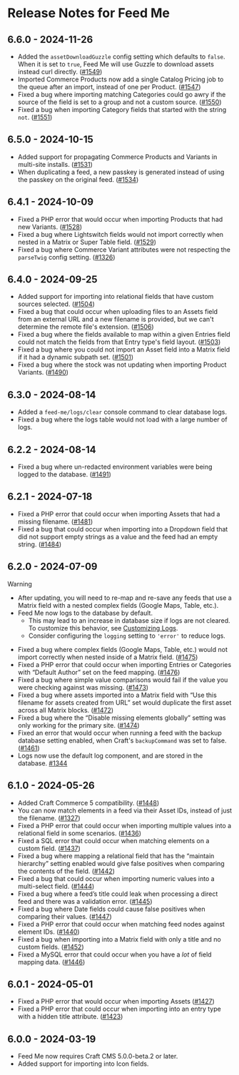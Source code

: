 # Release Notes for Feed Me

## 6.6.0 - 2024-11-26

- Added the `assetDownloadGuzzle` config setting which defaults to `false`. When it is set to `true`, Feed Me will use Guzzle to download assets instead curl directly. ([#1549](https://github.com/craftcms/feed-me/pull/1549))
- Imported Commerce Products now add a single Catalog Pricing job to the queue after an import, instead of one per Product. ([#1547](https://github.com/craftcms/feed-me/pull/1547))
- Fixed a bug where importing matching Categories could go awry if the source of the field is set to a group and not a custom source. ([#1550](https://github.com/craftcms/feed-me/pull/1550))
- Fixed a bug when importing Category fields that started with the string `not`. ([#1551](https://github.com/craftcms/feed-me/pull/1551))

## 6.5.0 - 2024-10-15

- Added support for propagating Commerce Products and Variants in multi-site installs. ([#1531](https://github.com/craftcms/feed-me/pull/1531))
- When duplicating a feed, a new passkey is generated instead of using the passkey on the original feed. ([#1534](https://github.com/craftcms/feed-me/pull/1534))

## 6.4.1 - 2024-10-09

- Fixed a PHP error that would occur when importing Products that had new Variants. ([#1528](https://github.com/craftcms/feed-me/pull/1528))
- Fixed a bug where Lightswitch fields would not import correctly when nested in a Matrix or Super Table field. ([#1529](https://github.com/craftcms/feed-me/pull/1529))
- Fixed a bug where Commerce Variant attributes were not respecting the `parseTwig` config setting. ([#1326](https://github.com/craftcms/feed-me/pull/1326))

## 6.4.0 - 2024-09-25

- Added support for importing into relational fields that have custom sources selected. ([#1504](https://github.com/craftcms/feed-me/pull/1504))
- Fixed a bug that could occur when uploading files to an Assets field from an external URL and a new filename is provided, but we can't determine the remote file's extension. ([#1506](https://github.com/craftcms/feed-me/pull/1506))
- Fixed a bug where the fields available to map within a given Entries field could not match the fields from that Entry type's field layout. ([#1503](https://github.com/craftcms/feed-me/pull/1503))
- Fixed a bug where you could not import an Asset field into a Matrix field if it had a dynamic subpath set. ([#1501](https://github.com/craftcms/feed-me/pull/1501))
- Fixed a bug where the stock was not updating when importing Product Variants. ([#1490](https://github.com/craftcms/feed-me/pull/1490))

## 6.3.0 - 2024-08-14

- Added a `feed-me/logs/clear` console command to clear database logs.
- Fixed a bug where the logs table would not load with a large number of logs.

## 6.2.2 - 2024-08-14

- Fixed a bug where un-redacted environment variables were being logged to the database. ([#1491](https://github.com/craftcms/feed-me/issues/1491))

## 6.2.1 - 2024-07-18

- Fixed a PHP error that could occur when importing Assets that had a missing filename. ([#1481](https://github.com/craftcms/feed-me/pull/1481))
- Fixed a bug that could occur when importing into a Dropdown field that did not support empty strings as a value and the feed had an empty string. ([#1484](https://github.com/craftcms/feed-me/pull/1484))

## 6.2.0 - 2024-07-09

> [!WARNING]
> - After updating, you will need to re-map and re-save any feeds that use a Matrix field with a nested complex fields (Google Maps, Table, etc.).
> - Feed Me now logs to the database by default.
>   - This may lead to an increase in database size if logs are not cleared. To customize this behavior, see [Customizing Logs](README.md#customizing-logs).
>   - Consider configuring the `logging` setting to `'error'` to reduce logs.

- Fixed a bug where complex fields (Google Maps, Table, etc.) would not import correctly when nested inside of a Matrix field. ([#1475](https://github.com/craftcms/feed-me/pull/1475))
- Fixed a PHP error that could occur when importing Entries or Categories with “Default Author” set on the feed mapping. ([#1476](https://github.com/craftcms/feed-me/pull/1476))
- Fixed a bug where simple value comparisons would fail if the value you were checking against was missing. ([#1473](https://github.com/craftcms/feed-me/pull/1473))
- Fixed a bug where assets imported into a Matrix field with “Use this filename for assets created from URL” set would duplicate the first asset across all Matrix blocks. ([#1472](https://github.com/craftcms/feed-me/pull/1472))
- Fixed a bug where the “Disable missing elements globally” setting was only working for the primary site. ([#1474](https://github.com/craftcms/feed-me/pull/1474))
- Fixed an error that would occur when running a feed with the backup database setting enabled, when Craft's `backupCommand` was set to false. ([#1461](https://github.com/craftcms/feed-me/pull/1461))
- Logs now use the default log component, and are stored in the database. [#1344](https://github.com/craftcms/feed-me/issues/1344)

## 6.1.0 - 2024-05-26

- Added Craft Commerce 5 compatibility. ([#1448](https://github.com/craftcms/feed-me/pull/1448/))
- You can now match elements in a feed via their Asset IDs, instead of just the filename. ([#1327](https://github.com/craftcms/feed-me/pull/1327))
- Fixed a PHP error that could occur when importing multiple values into a relational field in some scenarios. ([#1436](https://github.com/craftcms/feed-me/pull/1436))
- Fixed a SQL error that could occur when matching elements on a custom field. ([#1437](https://github.com/craftcms/feed-me/pull/1437))
- Fixed a bug where mapping a relational field that has the “maintain hierarchy” setting enabled would give false positives when comparing the contents of the field. ([#1442](https://github.com/craftcms/feed-me/pull/1442))
- Fixed a bug that could occur when importing numeric values into a multi-select field.  ([#1444](https://github.com/craftcms/feed-me/pull/1444))
- Fixed a bug where a feed’s title could leak when processing a direct feed and there was a validation error. ([#1445](https://github.com/craftcms/feed-me/pull/1445))
- Fixed a bug where Date fields could cause false positives when comparing their values. ([#1447](https://github.com/craftcms/feed-me/pull/1447))
- Fixed a PHP error that could occur when matching feed nodes against element IDs. ([#1440](https://github.com/craftcms/feed-me/pull/1440))
- Fixed a bug when importing into a Matrix field with only a title and no custom fields. ([#1452](https://github.com/craftcms/feed-me/pull/1452))
- Fixed a MySQL error that could occur when you have a _lot_ of field mapping data. ([#1446](https://github.com/craftcms/feed-me/pull/1446))

## 6.0.1 - 2024-05-01

- Fixed a PHP error that would occur when importing Assets ([#1427](https://github.com/craftcms/feed-me/pull/1427))
- Fixed a PHP error that could occur when importing into an entry type with a hidden title attribute. ([#1423](https://github.com/craftcms/feed-me/pull/1423))

## 6.0.0 - 2024-03-19

- Feed Me now requires Craft CMS 5.0.0-beta.2 or later.
- Added support for importing into Icon fields.
